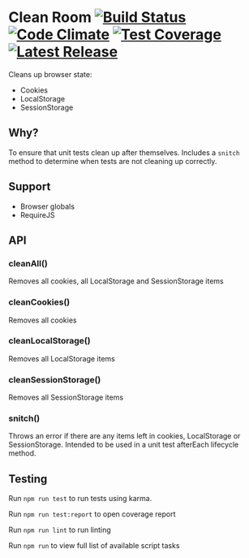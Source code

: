 # Clean Room [![Build Status](https://travis-ci.org/lawrencec/cleanRoom.svg?branch=master)](https://travis-ci.org/lawrencec/cleanRoom) [![Code Climate](https://img.shields.io/codeclimate/github/lawrencec/cleanRoom.svg)](https://codeclimate.com/github/lawrencec/cleanRoom) [![Test Coverage](https://img.shields.io/codeclimate/coverage/github/lawrencec/cleanRoom.svg)](https://codeclimate.com/github/lawrencec/cleanRoom/coverage) [![Latest Release](https://img.shields.io/github/release/lawrencec/cleanRoom.svg)](https://github.com/lawrencec/cleanRoom/releases)

Cleans up browser state:

- Cookies
- LocalStorage
- SessionStorage

## Why?

To ensure that unit tests clean up after themselves. Includes a `snitch` method to determine when tests are not cleaning up correctly.

## Support

- Browser globals
- RequireJS

## API

### cleanAll()

Removes all cookies, all LocalStorage and SessionStorage items

### cleanCookies()

Removes all cookies

### cleanLocalStorage()

Removes all LocalStorage items

### cleanSessionStorage()

Removes all SessionStorage items

### snitch()

Throws an error if there are any items left in cookies, LocalStorage or SessionStorage. Intended to be used in a unit test afterEach lifecycle method.

## Testing

Run `npm run test` to run tests using karma.

Run `npm run test:report` to open coverage report

Run `npm run lint` to run linting

Run `npm run` to view full list of available script tasks